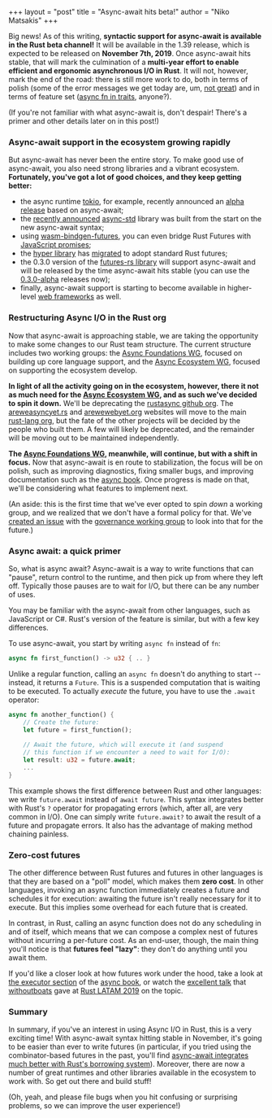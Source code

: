 +++
layout = "post"
title = "Async-await hits beta!"
author = "Niko Matsakis"
+++

Big news! As of this writing, **syntactic support for async-await is
available in the Rust beta channel!** It will be available in the 1.39
release, which is expected to be released on **November 7th, 2019**.
Once async-await hits stable, that will mark the culmination of a
**multi-year effort to enable efficient and ergonomic asynchronous I/O
in Rust**. It will not, however, mark the end of the road: there is
still more work to do, both in terms of polish (some of the error
messages we get today are, um, [not great]) and in terms of feature
set ([async fn in traits], anyone?).

[not great]: https://github.com/rust-lang/rust/issues/64130
[async fn in traits]: https://github.com/dtolnay/async-trait

(If you're not familiar with what async-await is, don't despair!
There's a primer and other details later on in this post!)

### Async-await support in the ecosystem growing rapidly

But async-await has never been the entire story. To make good use of
async-await, you also need strong libraries and a vibrant ecosystem.
**Fortunately, you've got a lot of good choices, and they keep getting
better:** 

- the async runtime [tokio], for example, recently announced an [alpha
  release][] based on async-await;
- the [recently announced][] [async-std][] library was built from the
  start on the new async-await syntax;
- using [wasm-bindgen-futures], you can even bridge Rust Futures with
  [JavaScript promises];
- the [hyper library][hyper] has [migrated][hyper#1805] to adopt standard Rust futures;
- the 0.3.0 version of the [futures-rs library][futures] will support
  async-await and will be released by the time async-await hits stable
  (you can use the [0.3.0-alpha][] releases now);
- finally, async-await support is starting to become available in higher-level
  [web frameworks][wf] as well.
  
[futures]: https://crates.io/crates/futures-preview
[0.3.0-alpha]: https://rust-lang-nursery.github.io/futures-rs/blog/2018/07/19/futures-0.3.0-alpha.1.html
[wasm-bindgen-futures]: https://docs.rs/crate/wasm-bindgen-futures/0.2.16
[tokio]: https://tokio.rs/
[actix]: https://actix.rs/
[alpha release]: https://tokio.rs/blog/2019-08-alphas/
[adding support]: https://github.com/actix/actix-web/issues/955#issuecomment-523266936
[async-std]: https://async.rs/
[recently announced]: https://async.rs/blog/announcing-async-std/
[wf]: https://www.arewewebyet.org/topics/frameworks/
[JavaScript promises]: https://developer.mozilla.org/en-US/docs/Web/JavaScript/Guide/Using_promises
[hyper]: https://hyper.rs
[hyper#1805]: https://github.com/hyperium/hyper/issues/1805

### Restructuring Async I/O in the Rust org

Now that async-await is approaching stable, we are taking the
opportunity to make some changes to our Rust team structure. The
current structure includes two working groups: the [Async Foundations
WG], focused on building up core language support, and the [Async
Ecosystem WG], focused on supporting the ecosystem develop.

**In light of all the activity going on in the ecosystem, however,
there it not as much need for the [Async Ecosystem WG], and as such
we've decided to spin it down.** We'll be deprecating the [rustasync
github org]. The [areweasyncyet.rs] and [arewewebyet.org] websites
will move to the main [rust-lang org], but the fate of the other
projects will be decided by the people who built them. A few will
likely be deprecated, and the remainder will be moving out to be
maintained independently.

[areweasyncyet.rs]: https://areweasyncyet.rs/
[arewewebyet.org]: https://www.arewewebyet.org/
[rustasync github org]: https://github.com/rustasync/
[rust-lang org]: https://github.com/rust-lang/
[Async Foundations WG]: https://rust-lang.github.io/compiler-team/working-groups/async-await/
[Async Ecosystem WG]: https://github.com/rustasync/team
[async book]: https://github.com/rust-lang/async-book

**The [Async Foundations WG], meanwhile, will continue, but with a
shift in focus.** Now that async-await is en route to stabilization,
the focus will be on polish, such as improving diagnostics, fixing
smaller bugs, and improving documentation such as the [async
book]. Once progress is made on that, we'll be considering what
features to implement next.

(An aside: this is the first time that we've ever opted to spin *down*
a working group, and we realized that we don't have a formal policy
for that. We've [created an issue][gov25] with the [governance working
group][gov-wg] to look into that for the future.)

[gov25]: https://github.com/rust-lang/wg-governance/issues/25
[gov-wg]: https://github.com/rust-lang/wg-governance/

### Async await: a quick primer

So, what is async await? Async-await is a way to write functions that
can "pause", return control to the runtime, and then pick up from
where they left off.  Typically those pauses are to wait for I/O, but
there can be any number of uses.

You may be familiar with the async-await from other languages, such as
JavaScript or C#. Rust's version of the feature is similar, but with a
few key differences.

To use async-await, you start by writing `async fn` instead of `fn`:

```rust
async fn first_function() -> u32 { .. }
```

Unlike a regular function, calling an `async fn` doesn't do anything
to start -- instead, it returns a `Future`. This is a suspended
computation that is waiting to be executed. To actually *execute*
the future, you have to use the `.await` operator:

```rust
async fn another_function() {
    // Create the future:
    let future = first_function();
    
    // Await the future, which will execute it (and suspend
    // this function if we encounter a need to wait for I/O): 
    let result: u32 = future.await;
    ...
}
```

This example shows the first difference between Rust and other
languages: we write `future.await` instead of `await future`. This
syntax integrates better with Rust's `?` operator for propagating
errors (which, after all, are very common in I/O). One can simply
write `future.await?` to await the result of a future and propagate
errors. It also has the advantage of making method chaining painless.

### Zero-cost futures

The other difference between Rust futures and futures in other
languages is that they are based on a "poll" model, which makes them
**zero cost**. In other languages, invoking an async function
immediately creates a future and schedules it for execution: awaiting
the future isn't really necessary for it to execute. But this implies
some overhead for each future that is created. 

In contrast, in Rust, calling an async function does not do any
scheduling in and of itself, which means that we can compose a complex
nest of futures without incurring a per-future cost. As an end-user,
though, the main thing you'll notice is that **futures feel "lazy"**:
they don't do anything until you await them.

If you'd like a closer look at how futures work under the hood, take a
look at [the executor section] of the [async book], or watch the
[excellent talk][video] that [withoutboats] gave at [Rust LATAM 2019]
on the topic.

[the executor section]: https://rust-lang.github.io/async-book/02_execution/04_executor.html
[video]: https://www.youtube.com/watch?v=skos4B5x7qE
[Rust LATAM 2019]: https://rustlatam.org/
[withoutboats]: https://github.com/withoutboats

### Summary

In summary, if you've an interest in using Async I/O in Rust, this is
a very exciting time! With async-await syntax hitting stable in
November, it's going to be easier than ever to write futures (in
particular, if you tried using the combinator-based futures in the
past, you'll find [async-await integrates much better with Rust's
borrowing system][bc]). Moreover, there are now a number of great
runtimes and other libraries available in the ecosystem to work with.
So get out there and build stuff! 

(Oh, yeah, and please file bugs when you hit confusing or surprising
problems, so we can improve the user experience!)

[bc]: http://aturon.github.io/tech/2018/04/24/async-borrowing/
